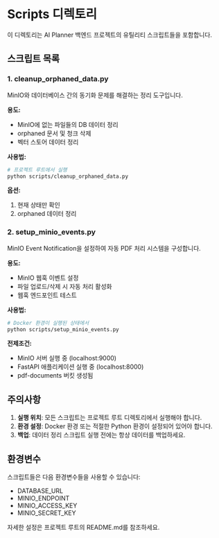 # Scripts 디렉토리

이 디렉토리는 AI Planner 백엔드 프로젝트의 유틸리티 스크립트들을 포함합니다.

## 스크립트 목록

### 1. cleanup_orphaned_data.py

MinIO와 데이터베이스 간의 동기화 문제를 해결하는 정리 도구입니다.

**용도:**

-   MinIO에 없는 파일들의 DB 데이터 정리
-   orphaned 문서 및 청크 삭제
-   벡터 스토어 데이터 정리

**사용법:**

```bash
# 프로젝트 루트에서 실행
python scripts/cleanup_orphaned_data.py
```

**옵션:**

1. 현재 상태만 확인
2. orphaned 데이터 정리

### 2. setup_minio_events.py

MinIO Event Notification을 설정하여 자동 PDF 처리 시스템을 구성합니다.

**용도:**

-   MinIO 웹훅 이벤트 설정
-   파일 업로드/삭제 시 자동 처리 활성화
-   웹훅 엔드포인트 테스트

**사용법:**

```bash
# Docker 환경이 실행된 상태에서
python scripts/setup_minio_events.py
```

**전제조건:**

-   MinIO 서버 실행 중 (localhost:9000)
-   FastAPI 애플리케이션 실행 중 (localhost:8000)
-   pdf-documents 버킷 생성됨

## 주의사항

1. **실행 위치**: 모든 스크립트는 프로젝트 루트 디렉토리에서 실행해야 합니다.
2. **환경 설정**: Docker 환경 또는 적절한 Python 환경이 설정되어 있어야 합니다.
3. **백업**: 데이터 정리 스크립트 실행 전에는 항상 데이터를 백업하세요.

## 환경변수

스크립트들은 다음 환경변수들을 사용할 수 있습니다:

-   DATABASE_URL
-   MINIO_ENDPOINT
-   MINIO_ACCESS_KEY
-   MINIO_SECRET_KEY

자세한 설정은 프로젝트 루트의 README.md를 참조하세요.
